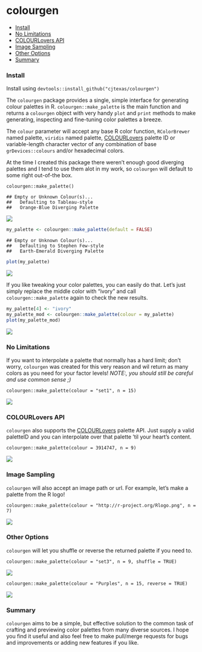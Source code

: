 colourgen
================

- [Install](#install)
- [No Limitations](#no-limitations)
- [COLOURLovers API](#colourlovers-api)
- [Image Sampling](#image-sampling)
- [Other Options](#other-options)
- [Summary](#summary)

### Install

Install using `devtools::install_github("cjtexas/colourgen")`

The `colourgen` package provides a single, simple interface for
generating colour palettes in R. `colourgen::make_palette` is the main
function and returns a `colourgen` object with very handy `plot` and
`print` methods to make generating, inspecting and fine-tuning color
palettes a breeze.

The `colour` parameter will accept any base R color function,
`RColorBrewer` named palette, `viridis` named palette,
[COLOURLovers](https://www.colourlovers.com/palettes) palette ID or
variable-length character vector of any combination of base
`grDevices::colours` and/or hexadecimal colors.

At the time I created this package there weren’t enough good diverging
palettes and I tend to use them alot in my work, so `colourgen` will
default to some right out-of-the box.

`colourgen::make_palette()`

    ## Empty or Unknown Colour(s)... 
    ##   Defaulting to Tableau-style 
    ##   Orange-Blue Diverging Palette

![](README_files/figure-gfm/unnamed-chunk-1-1.png)<!-- -->

``` r
my_palette <- colourgen::make_palette(default = FALSE)
```

    ## Empty or Unknown Colour(s)... 
    ##   Defaulting to Stephen Few-style 
    ##   Earth-Emerald Diverging Palette

``` r
plot(my_palette)
```

![](README_files/figure-gfm/unnamed-chunk-2-1.png)<!-- -->

If you like tweaking your color palettes, you can easily do that. Let’s
just simply replace the middle color with “ivory” and call
`colourgen::make_palette` again to check the new results.

``` r
my_palette[4] <- "ivory"
my_palette_mod <- colourgen::make_palette(colour = my_palette)
plot(my_palette_mod)
```

![](README_files/figure-gfm/unnamed-chunk-3-1.png)<!-- -->

### No Limitations

If you want to interpolate a palette that normally has a hard limit;
don’t worry, `colourgen` was created for this very reason and wil return
as many colors as you need for your factor levels! *NOTE:, you should
still be careful and use common sense ;)*

`colourgen::make_palette(colour = "set1", n = 15)`

![](README_files/figure-gfm/unnamed-chunk-4-1.png)<!-- -->

### COLOURLovers API

`colourgen` also supports the
[COLOURLovers](http://www.colourlovers.com/palettes) palette API. Just
supply a valid paletteID and you can interpolate over that palette ’til
your heart’s content.

`colourgen::make_palette(colour = 3914747, n = 9)`

![](README_files/figure-gfm/unnamed-chunk-5-1.png)<!-- -->

### Image Sampling

`colourgen` will also accept an image path or url. For example, let’s
make a palette from the R logo!

`colourgen::make_palette(colour = "http://r-project.org/Rlogo.png", n = 7)`

![](README_files/figure-gfm/unnamed-chunk-6-1.png)<!-- -->

### Other Options

`colourgen` will let you shuffle or reverse the returned palette if you
need to.

`colourgen::make_palette(colour = "set3", n = 9, shuffle = TRUE)`

![](README_files/figure-gfm/unnamed-chunk-7-1.png)<!-- -->

`colourgen::make_palette(colour = "Purples", n = 15, reverse = TRUE)`

![](README_files/figure-gfm/unnamed-chunk-8-1.png)<!-- -->

### Summary

`colourgen` aims to be a simple, but effective solution to the common
task of crafting and previewing color palettes from many diverse
sources. I hope you find it useful and also feel free to make pull/merge
requests for bugs and improvements or adding new features if you like.
